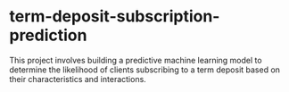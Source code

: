 # term-deposit-subscription-prediction
This project involves building a predictive machine learning model to determine the likelihood of clients subscribing to a term deposit based on their characteristics and interactions. 
